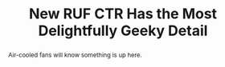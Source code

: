---
category: news
title: The New RUF CTR Engine Has the Most Delightfully Geeky Detail
abstract: Air-cooled fans will know something is up here.
publishedDateTime: 2019-03-08T18:35:22Z
sourceUrl: https://www.msn.com/en-us/autos/enthusiasts/the-new-ruf-ctr-engine-has-the-most-delightfully-geeky-detail/ar-BBUxNBd?
type: article

provider:
  name: Road & Track
  id: V_AA8XXC3_global
tags:
  - Autos

images: 
    - url: https://img-s-msn-com.akamaized.net/tenant/amp/entityid/BBUxMOg.img
width: 1200
height: 601
quality: 79
title: New RUF CTR Has the Most Delightfully Geeky Detail
attribution: 
focalRegion:
  x1: 0
  x2: 0
  y1: 0
  y2: 0

---